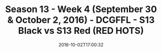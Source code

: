 ---
title: Season 13 - Week 4 (September 30 & October 2, 2016) - DCGFFL - S13 Black vs
  S13 Red (RED HOTS)
teams-score:
- team: _teams/s13-black.md
  score:
- team: _teams/s13-red.md
  score: 6
mvp: J. Anderson (Black); N. Lazarus (Red)
game-ball: E. Porter (Black); D. Housholder (Red)
season: 13
week: 4
date: '2016-10-02T17:00:32'
pageid: season-13-week-4-september-30-october-2-2016-4811-vs-4826
---